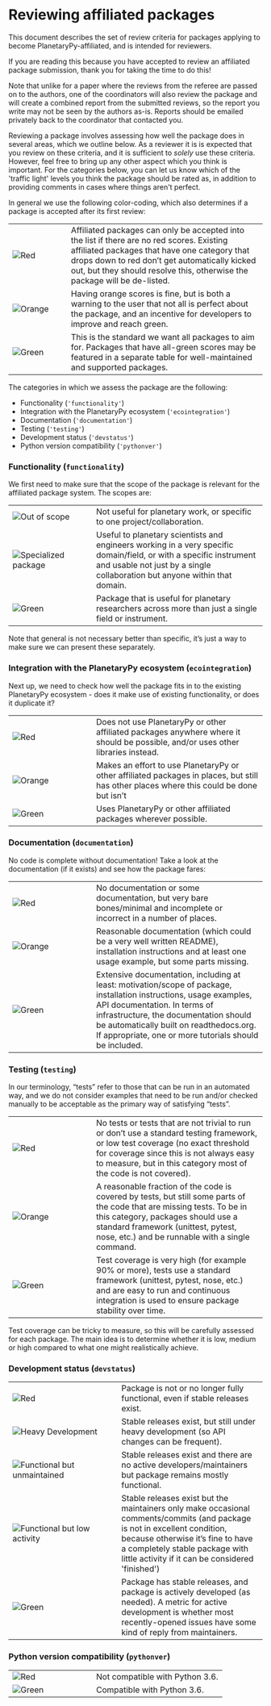 # Reviewing affiliated packages

This document describes the set of review criteria for packages applying to
become PlanetaryPy-affiliated, and is intended for reviewers.

If you are reading this because you have accepted to review an affiliated
package submission, thank you for taking the time to do this!

Note that unlike for a paper where the reviews from the referee are
passed on to the authors, one of the coordinators will also review
the package and will create a combined report from the submitted
reviews, so the report you write may not be seen by the authors
as-is. Reports should be emailed privately back to the coordinator
that contacted you.

Reviewing a package involves assessing how well the package does in several
areas, which we outline below. As a reviewer it is is expected that you review
on these criteria, and it is sufficient to *solely* use these criteria.
However, feel free to bring up any other aspect which you think is important.
For the categories below, you can let us know which of the 'traffic light'
levels you think the package should be rated as, in addition to providing
comments in cases where things aren't perfect.

In general we use the following color-coding, which also determines if a package
is accepted after its first review:

<table>
<tr>
<td width=100><img src="https://img.shields.io/badge/Red-red.svg" alt="Red"></td>
<td>Affiliated packages can only be accepted into the list if there
are no red scores. Existing affiliated packages that have one
category that drops down to red don’t get automatically kicked out,
but they should resolve this, otherwise the package will be
de-listed.</td>
</tr>
<tr>
<td><img src="https://img.shields.io/badge/Orange-orange.svg" alt="Orange"></td>
<td>Having orange scores is fine, but is both a warning to the user
that not all is perfect about the package, and an incentive for
developers to improve and reach green.</td>
</tr>
<tr>
<td><img src="https://img.shields.io/badge/Green-brightgreen.svg" alt="Green"></td>
<td>This is the standard we want all packages to aim for. Packages
that have all-green scores may be featured in a separate table for
well-maintained and supported packages.</td>
</tr>
</table>

<!-- Once we figure out our package listing equivalent, reinstate this para.
The document also includes ``monospaced keywords`` for the categories
and levels.  These are the keywords and values to be used in the
[registry.json](http://www.astropy.org/affiliated/registry.json)
file that is the canonical source for affiliated package information.
-->

The categories in which we assess the package are the following:

* Functionality (``'functionality'``)
* Integration with the PlanetaryPy ecosystem  (``'ecointegration'``)
* Documentation (``'documentation'``)
* Testing (``'testing'``)
* Development status (``'devstatus'``)
* Python version compatibility (``'pythonver'``)

### Functionality (`functionality`)

We first need to make sure that the scope of the package is relevant
for the affiliated package system. The scopes are:

<table>
<tr>
<td width=150><img src="https://img.shields.io/badge/Out%20of%20scope-red.svg"
                   alt="Out of scope"></td>
<td>Not useful for planetary work, or specific to one project/collaboration.</td>
</tr>
<tr>
<td><img src="https://img.shields.io/badge/Specialized%20package-brightgreen.svg"
         alt="Specialized package"></td>
<td>Useful to planetary scientists and engineers working in a very
specific domain/field, or with a specific instrument and
usable not just by a single collaboration but anyone within
that domain. <!-- Packages such as sncosmo fall into this category.--></td>
</tr>
<tr>
<td><img src="https://img.shields.io/badge/General%20package-brightgreen.svg"
         alt="Green"></td>
<td>Package that is useful for planetary researchers across more
than just a single field or instrument. <!--Packages such as astroquery
or astroplan fall into this category.--></td>
</tr>
</table>

Note that general is not necessary better than specific, it’s just
a way to make sure we can present these separately.

### Integration with the PlanetaryPy ecosystem  (`ecointegration`)

Next up, we need to check how well the package fits in to the existing PlanetaryPy
ecosystem - does it make use of existing functionality, or does it duplicate it?

<table>
<tr>
<td width=150><img src="https://img.shields.io/badge/Red-red.svg" alt="Red"></td>
<td>Does not use PlanetaryPy or other affiliated packages anywhere
where it should be possible, and/or uses other libraries instead.</td>
</tr>
<tr>
<td><img src="https://img.shields.io/badge/Orange-orange.svg" alt="Orange"></td>
<td>Makes an effort to use PlanetaryPy or other affiliated packages in
places, but still has other places where this could be done but
isn’t</td>
</tr>
<tr>
<td><img src="https://img.shields.io/badge/Green-brightgreen.svg" alt="Green"></td>
<td>Uses PlanetaryPy or other affiliated packages wherever possible.</td>
</tr>
</table>

### Documentation (`documentation`)

No code is complete without documentation! Take a look at the documentation (if
it exists) and see how the package fares:

<table>
<tr>
<td width=150><img src="https://img.shields.io/badge/Red-red.svg" alt="Red"></td>
<td>No documentation or some documentation, but very bare bones/minimal
and incomplete or incorrect in a number of places.</td>
</tr>
<tr>
<td><img src="https://img.shields.io/badge/Orange-orange.svg" alt="Orange"></td>
<td>Reasonable documentation (which could be a very well written
README), installation instructions and at least one usage example,
but some parts missing.</td>
</tr>
<tr>
<td><img src="https://img.shields.io/badge/Green-brightgreen.svg" alt="Green"></td>
<td>Extensive documentation, including at least: motivation/scope
of package, installation instructions, usage examples, API
documentation. In terms of infrastructure, the documentation should
be automatically built on readthedocs.org. If appropriate, one or
more tutorials should be included.</td>

</tr>
</table>

### Testing (`testing`)

In our terminology, “tests” refer to those that can be run in an automated way,
and we do not consider examples that need to be run and/or checked manually to
be acceptable as the primary way of satisfying “tests”.

<table>
<tr>
<td width=150><img src="https://img.shields.io/badge/Red-red.svg" alt="Red"></td>
<td>No tests or tests that are not trivial to run or don’t use a
standard testing framework, or low test coverage (no exact threshold
for coverage since this is not always easy to measure, but in this
category most of the code is not covered).</td>
</tr>
<tr>
<td><img src="https://img.shields.io/badge/Orange-orange.svg" alt="Orange"></td>
<td>A reasonable fraction of the code is covered by tests, but still
some parts of the code that are missing tests. To be in this category,
packages should use a standard framework (unittest, pytest, nose, etc.) and
be runnable with a single command.</td>
</tr>
<tr>
<td><img src="https://img.shields.io/badge/Green-brightgreen.svg" alt="Green"></td>
<td>Test coverage is very high (for example 90% or more), tests use
a standard framework (unittest, pytest, nose, etc.) and are easy to run and
continuous integration is used to ensure package stability over
time.</td>
</tr>
</table>

Test coverage can be tricky to measure, so this will be carefully assessed for
each package. The main idea is to determine whether it is low, medium or high
compared to what one might realistically achieve.

### Development status (`devstatus`)

<table>
<tr>
<td width=200><img src="https://img.shields.io/badge/Red-red.svg" alt="Red"></td>
<td>Package is not or no longer fully functional, even if stable releases exist.</td>
</tr>
<tr>
<td><img src="https://img.shields.io/badge/Heavy%20development-orange.svg" alt="Heavy Development"></td>
<td>Stable releases exist, but still under heavy development (so
API changes can be frequent).</td>
</tr>
<tr>
<td><img src="https://img.shields.io/badge/Functional%20but%20unmaintained-orange.svg" alt="Functional but unmaintained"></td>
<td>Stable releases exist and there are no active developers/maintainers
but package remains mostly functional.</td>
</tr>
<tr>
<td><img src="https://img.shields.io/badge/Functional%20but%20low%20activity-orange.svg" alt="Functional but low activity"></td>
<td>Stable releases exist but the maintainers only make occasional
comments/commits (and package is not in excellent condition, because
otherwise it’s fine to have a completely stable package with little
activity if it can be considered 'finished')</td>
</tr><tr>
<td><img src="https://img.shields.io/badge/Green-brightgreen.svg" alt="Green"></td>
<td>Package has stable releases, and package is actively developed
(as needed). A metric for active development is whether most
recently-opened issues have some kind of reply from maintainers.</td>
</tr>
</table>

### Python version compatibility (`pythonver`)

<table>
<tr>
<td width=150><img src="https://img.shields.io/badge/Red-red.svg" alt="Red"></td>
<td>Not compatible with Python 3.6.</td>
</tr>
<tr>
<!-- td><img src="https://img.shields.io/badge/Orange-orange.svg" alt="Orange"></td>
<td>Not compatible with Python 3</td>
</tr -->
<tr>
<td><img src="https://img.shields.io/badge/Green-brightgreen.svg" alt="Green"></td>
<td>Compatible with Python 3.6.</td>
</tr>
</table>
